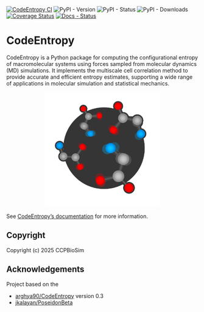 [//]: # (Badges)
[![CodeEntropy CI](https://github.com/CCPBioSim/CodeEntropy/actions/workflows/project-ci.yaml/badge.svg)](https://github.com/CCPBioSim/CodeEntropy/actions/workflows/project-ci.yaml)
![PyPI - Version](https://img.shields.io/pypi/v/codeentropy?logo=pypi&logoColor=white)
![PyPI - Status](https://img.shields.io/pypi/status/codeentropy?logo=pypi&logoColor=white)
![PyPI - Downloads](https://img.shields.io/pepy/dt/codeentropy?logo=pypi&logoColor=white&color=blue)
[![Coverage Status](https://coveralls.io/repos/github/CCPBioSim/CodeEntropy/badge.svg?branch=main)](https://coveralls.io/github/CCPBioSim/CodeEntropy?branch=main)
[![Docs - Status](https://app.readthedocs.org/projects/codeentropy/badge/?version=latest)](https://codeentropy.readthedocs.io/en/latest/?badge=latest)

CodeEntropy
==============================
CodeEntropy is a Python package for computing the configurational entropy of macromolecular systems using forces sampled from molecular dynamics (MD) simulations. It implements the multiscale cell correlation method to provide accurate and efficient entropy estimates, supporting a wide range of applications in molecular simulation and statistical mechanics.

<p align="center">
<img src="https://github.com/CCPBioSim/branding/blob/fbf562b1f5a9bf34440d0a537548591bad0bd206/logos/biosim-codeentropy_logo_grey.png" alt="CodeEntropy logo" width="300"/>
</p>

See [CodeEntropy’s documentation](https://codeentropy.readthedocs.io/en/latest/) for more information.

## Copyright

Copyright (c) 2025 CCPBioSim


## Acknowledgements
 
Project based on the 

- [arghya90/CodeEntropy](https://github.com/arghya90/CodeEntropy) version 0.3
- [jkalayan/PoseidonBeta](https://github.com/jkalayan/PoseidonBeta)
